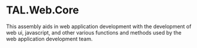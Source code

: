 # TAL.Web.Core
This assembly aids in web application development with the development of web ui, javascript, and other various functions and methods used by the web application development team.
